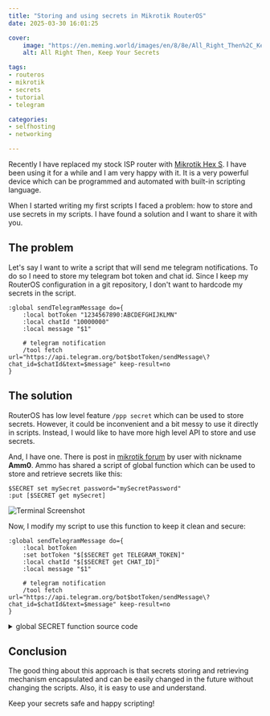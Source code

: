 ```yaml
---
title: "Storing and using secrets in Mikrotik RouterOS"
date: 2025-03-30 16:01:25

cover:
    image: "https://en.meming.world/images/en/8/8e/All_Right_Then%2C_Keep_Your_Secrets.jpg"
    alt: All Right Then, Keep Your Secrets

tags:
- routeros
- mikrotik
- secrets
- tutorial
- telegram

categories:
- selfhosting
- networking

---
```


Recently I have replaced my stock ISP router with [Mikrotik Hex S](https://mikrotik.com/product/hex_s). I have been using it for a while and I am very happy with it. It is a very powerful device which can be programmed and automated with built-in scripting language.

When I started writing my first scripts I faced a problem: how to store and use secrets in my scripts. I have found a solution and I want to share it with you.

<!--more-->

## The problem

Let's say I want to write a script that will send me telegram notifications. To do so I need to store my telegram bot token and chat id. Since I keep my RouterOS configuration in a git repository, I don't want to hardcode my secrets in the script.


```
:global sendTelegramMessage do={
    :local botToken "1234567890:ABCDEFGHIJKLMN"
    :local chatId "10000000"
    :local message "$1"

    # telegram notification
    /tool fetch url="https://api.telegram.org/bot$botToken/sendMessage\?chat_id=$chatId&text=$message" keep-result=no
}
```

## The solution

RouterOS has low level feature `/ppp secret` which can be used to store secrets. However, it could be inconvenient and a bit messy to use it directly in scripts. Instead, I would like to have more high level API to store and use secrets.

And, I have one. There is post in [mikrotik forum](https://forum.mikrotik.com/viewtopic.php?p=916159#p916159) by user with nickname **Amm0**. Ammo has shared a script of global function which can be used to store and retrieve secrets like this:

```
$SECRET set mySecret password="mySecretPassword"
:put [$SECRET get mySecret]
```

![Terminal Screenshot](/images/posts/mirotik-secrets/terminal.png)

Now, I modify my script to use this function to keep it clean and secure:

```
:global sendTelegramMessage do={
    :local botToken
    :set botToken "$[$SECRET get TELEGRAM_TOKEN]"
    :local chatId "$[$SECRET get CHAT_ID]"
    :local message "$1"

    # telegram notification
    /tool fetch url="https://api.telegram.org/bot$botToken/sendMessage\?chat_id=$chatId&text=$message" keep-result=no
}
```

<details>
  <summary>global SECRET function source code</summary>

```
### $SECRET
#   get <name>
#   set <name> password=<password>
#   remove <name
#   print
:global SECRET
:set $SECRET do={
    :global SECRET

    # helpers
    :local fixprofile do={
        :if ([/ppp profile find name="null"]) do={:put "nothing"} else={
            /ppp profile add bridge-learning=no change-tcp-mss=no local-address=0.0.0.0 name="null" only-one=yes remote-address=0.0.0.0 session-timeout=1s use-compression=no use-encryption=no use-mpls=no use-upnp=no
        }
    }
    :local lppp [:len [/ppp secret find where name=$2]]
    :local checkexist do={
        :if (lppp=0) do={
            :error "\$SECRET: cannot find $2 in secret store"
        }
    }

    # $SECRET
    :if ([:typeof $1]!="str") do={
        :put "\$SECRET"
        :put "   uses /ppp/secrets to store stuff like REST apikeys, or other sensative data"
        :put "\t\$SECRET print - prints stored secret passwords"
        :put "\t\$SECRET get <name> - gets a stored secret"
        :put "\t\$SECRET set <name> password=\"YOUR_SECRET\" - sets a secret password"
        :put "\t\$SECRET remove <name> - removes a secret"
    }

    # $SECRET print
    :if ($1~"^pr") do={
        /ppp secret print where comment~"\\\$SECRET"
        :return [:nothing]
    }

    # $SECRET get
    :if ($1~"get") do={
        $checkexist
       :return [/ppp secret get $2 password]
    }

    # $SECRET set
    :if ($1~"set|add") do={
        :if ([:typeof $password]="str") do={} else={:error "\$SECRET: password= required"}
        :if (lppp=0) do={
            /ppp secret add name=$2 password=$password
        } else={
            /ppp secret set $2 password=$password
        }
        $fixprofile
        /ppp secret set $2 comment="used by \$SECRET"
        /ppp secret set $2 profile="null"
        /ppp secret set $2 service="async"
        :return [$SECRET get $2]
    }

    # $SECRET remove
    :if ($1~"rm|rem|del") do={
        $checkexist
        :return [/ppp secret remove $2]
    }
    :error "\$SECRET: bad command"
}
  ```

</details>

## Conclusion

The good thing about this approach is that secrets storing and retrieving mechanism encapsulated and can be easily changed in the future without changing the scripts. Also, it is easy to use and understand.

Keep your secrets safe and happy scripting!
